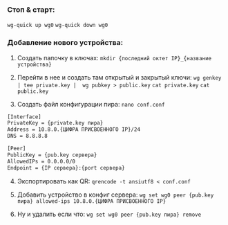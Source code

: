 ### Стоп & старт:
```wg-quick up wg0```
```wg-quick down wg0```

### Добавление нового устройства:
1. Создать папочку в ключах:
```mkdir {последний октет IP}_{название устройства}```

2. Перейти в нее и создать там открытый и закрытый ключи:
```wg genkey | tee private.key |  wg pubkey > public.key```
```cat private.key```
```cat public.key```

3. Создать файл конфигурации пира:
```nano conf.conf```
```bash
[Interface]
PrivateKey = {private.key пира}
Address = 10.8.0.{ЦИФРА ПРИСВОЕННОГО IP}/24
DNS = 8.8.8.8

[Peer]
PublicKey = {pub.key сервера}
AllowedIPs = 0.0.0.0/0
Endpoint = {IP сервера}:{port сервера}
```

4. Экспортировать как QR:
```qrencode -t ansiutf8 < conf.conf```

5. Добавить устройство в конфиг сервера:
```wg set wg0 peer {pub.key пира} allowed-ips 10.8.0.{ЦИФРА ПРИСВОЕННОГО IP}```

6. Ну и удалить если что:
```wg set wg0 peer {pub.key пира} remove```
